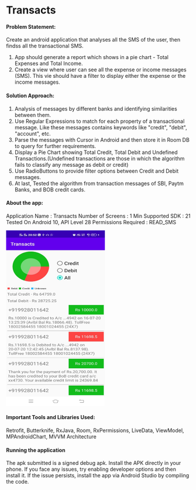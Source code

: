 # Transacts

#### Problem Statement:
Create an android application that analyses all the SMS of the user, then findss all the transactional SMS.
1. App should generate a report which shows in a pie chart - Total Expenses and Total Income.
2. Create a view where user can see all the expense or income messages (SMS). This vie should have a filter to display either the expense or the income messages.

#### Solution Approach:
1. Analysis of messages by different banks and identifying similarities between them.
2. Use Regular Expressions to match for each property of a transactional message. Like these messages contains keywords like "credit", "debit", "account", etc.
3. Parse the messages with Cursor in Android and then store it in Room DB to query for further requirements.
4. Display a Pie Chart showing Total Credit, Total Debit and Undefined Transactions.(Undefined transactions are those in which the algorithm fails to classify any message as debit or credit)
5. Use RadioButtons to provide filter options between Credit and Debit messages.
6. At last, Tested the algorithm from transaction messages of SBI, Paytm Banks, and BOB credit cards.

#### About the app:
Application Name : Transacts
Number of Screens : 1
Min Supported SDK : 21
Tested On Android 10, API Level 28
Permissions Required : READ_SMS

<img src="./transacts.jpeg" height = "480" width="270">

#### Important Tools and Libraries Used:
Retrofit, Butterknife, RxJava, Room, RxPermissions, LiveData, ViewModel, MPAndroidChart, MVVM Architecture

#### Running the application
The apk submitted is a signed debug apk. Install the APK directly in your phone. If you face any issues, try enabling developer options and then install it. If the issue persists, install the app via Android Studio by compiling the code.
